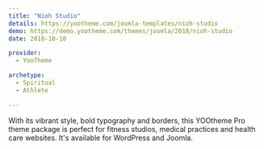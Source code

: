 ```yaml
---
title: "Nioh Studio"
details: https://yootheme.com/joomla-templates/nioh-studio
demo: https://demo.yootheme.com/themes/joomla/2018/nioh-studio
date: 2018-10-10

provider:
  - YooTheme

archetype:
  - Spiritual
  - Athlete

---
```


With its vibrant style, bold typography and borders, this YOOtheme Pro theme package is perfect for fitness studios, medical practices and health care websites. It's available for WordPress and Joomla.